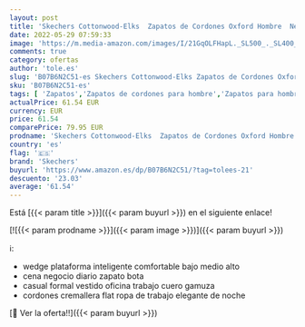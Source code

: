 ```yaml
---
layout: post
title: 'Skechers Cottonwood-Elks  Zapatos de Cordones Oxford Hombre  Negro  BLK Black Leather   45 EU'
date: 2022-05-29 07:59:33
image: 'https://m.media-amazon.com/images/I/21GqOLFHapL._SL500_._SL400_.jpg'
comments: true
category: ofertas
author: 'tole.es'
slug: 'B07B6N2C51-es Skechers Cottonwood-Elks Zapatos de Cordones Oxford Hombre...'
sku: 'B07B6N2C51-es'
tags: [ 'Zapatos','Zapatos de cordones para hombre','Zapatos para hombre','Zapatos y complementos','skechers','zapatos','🇪🇸', ]
actualPrice: 61.54 EUR
currency: EUR
price: 61.54
comparePrice: 79.95 EUR
prodname: 'Skechers Cottonwood-Elks  Zapatos de Cordones Oxford Hombre  Negro  BLK Black Leather   45 EU'
country: 'es'
flag: '🇪🇸'
brand: 'Skechers'
buyurl: 'https://www.amazon.es/dp/B07B6N2C51/?tag=tolees-21'
descuento: '23.03'
average: '61.54'
---
```


Está [{{< param title >}}]({{< param buyurl >}}) en el siguiente enlace!

[![{{< param prodname >}}]({{< param image >}})]({{< param buyurl >}})

ℹ️:

- wedge plataforma inteligente comfortable bajo medio alto
- cena negocio diario zapato bota
- casual formal vestido oficina trabajo cuero gamuza
- cordones cremallera flat ropa de trabajo elegante de noche

[🛒 Ver la oferta!!]({{< param buyurl >}})
